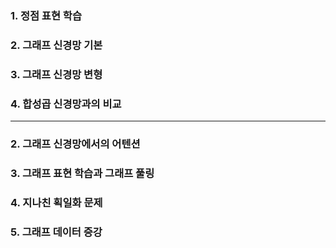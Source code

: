 
### 1. 정점 표현 학습
### 2. 그래프 신경망 기본
### 3. 그래프 신경망 변형
### 4. 합성곱 신경망과의 비교

----

### 2. 그래프 신경망에서의 어텐션
### 3. 그래프 표현 학습과 그래프 풀링
### 4. 지나친 획일화 문제
### 5. 그래프 데이터 증강
